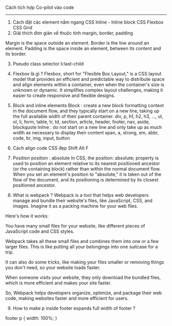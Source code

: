 Cách tích hợp Co-pilot vào code









-------------------------------------------------------------------------------------------------------------------

1. Cách đặt các element nằm ngang 
CSS Inline - Inline block
CSS Flexbox 
CSS Grid 
2. Giải thích đơn giản về thuộc tính margin, border, padding

Margin is the space outside an element.
Border is the line around an element.
Padding is the space inside an element, between its content and its border.

3. Pseudo class selector 
li:last-child

4. Flexbox là gì ? 
Flexbox, short for "Flexible Box Layout," is a CSS layout model that provides an efficient and predictable way to distribute space and align elements within a container, even when the container's size is unknown or dynamic. It simplifies complex layout challenges, making it easier to create responsive and flexible designs.

5. Block and inline elements 
Block  : create a new block formatting context in the document flow, and they typically start on a new line, taking up the full available width of their parent container.
    div, p, h1, h2, h3, ..., ul, ol, li, form, table, tr, td, section, article, header, footer, nav, aside, blockquote
Inline : do not start on a new line and only take up as much width as necessary to display their content
    span, a, strong, em, abbr, code, br, img, input, button

6. Cách align code CSS đẹp 
Shift Alt F

7. Position
position : absolute 
In CSS, the position: absolute; property is used to position an element relative to its nearest positioned ancestor (or the containing block) rather than within the normal document flow. When you set an element's position to "absolute," it is taken out of the flow of the document, and its positioning is determined by its closest positioned ancestor.

8. What is webpack ? 
Webpack is a tool that helps web developers manage and bundle their website's files, like JavaScript, CSS, and images. Imagine it as a packing machine for your web files.

Here's how it works:

You have many small files for your website, like different pieces of JavaScript code and CSS styles.

Webpack takes all these small files and combines them into one or a few larger files. This is like putting all your belongings into one suitcase for a trip.

It can also do some tricks, like making your files smaller or removing things you don't need, so your website loads faster.

When someone visits your website, they only download the bundled files, which is more efficient and makes your site faster.

So, Webpack helps developers organize, optimize, and package their web code, making websites faster and more efficient for users.

9. How to make p inside footer expands full width of footer ? 

footer p {
    width: 100%;
}